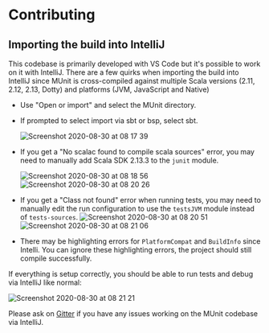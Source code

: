# Contributing

## Importing the build into IntelliJ

This codebase is primarily developed with VS Code but it's possible to work on
it with IntelliJ. There are a few quirks when importing the build into IntelliJ
since MUnit is cross-compiled against multiple Scala versions (2.11, 2.12, 2.13,
Dotty) and platforms (JVM, JavaScript and Native)

- Use "Open or import" and select the MUnit directory.
- If prompted to select import via sbt or bsp, select sbt.

  ![Screenshot 2020-08-30 at 08 17 39](https://user-images.githubusercontent.com/1408093/91652688-dacd3980-ea99-11ea-949e-8d9a09ea566e.png)

- If you get a "No scalac found to compile scala sources" error, you may need to
  manually add Scala SDK 2.13.3 to the `junit` module.

  ![Screenshot 2020-08-30 at 08 18 56](https://user-images.githubusercontent.com/1408093/91652687-dacd3980-ea99-11ea-9bd3-18eb60113023.png)
  ![Screenshot 2020-08-30 at 08 20 26](https://user-images.githubusercontent.com/1408093/91652686-da34a300-ea99-11ea-86bb-21bce663766a.png)

- If you get a "Class not found" error when running tests, you may need to
  manually edit the run configuration to use the `testsJVM` module instead of
  `tests-sources`.
  ![Screenshot 2020-08-30 at 08 20 51](https://user-images.githubusercontent.com/1408093/91652685-d99c0c80-ea99-11ea-9b85-f8067f9b9dec.png)
  ![Screenshot 2020-08-30 at 08 21 06](https://user-images.githubusercontent.com/1408093/91652684-d99c0c80-ea99-11ea-8ac8-8b1279cdf0da.png)

- There may be highlighting errors for `PlatformCompat` and `BuildInfo` since
  Intelli. You can ignore these highlighting errors, the project should still
  compile successfully.

If everything is setup correctly, you should be able to run tests and debug via
IntelliJ like normal:

![Screenshot 2020-08-30 at 08 21 21](https://user-images.githubusercontent.com/1408093/91652682-d6a11c00-ea99-11ea-8792-19eaa377bc9e.png)

Please ask on [Gitter](https://gitter.im/scalameta/munit) if you have any issues
working on the MUnit codebase via IntelliJ.
